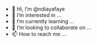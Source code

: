 - 👋 Hi, I’m @ndiayafaye
- 👀 I’m interested in ...
- 🌱 I’m currently learning ...
- 💞️ I’m looking to collaborate on ...
- 📫 How to reach me ...

<!---
ndiayafaye/ndiayafaye is a ✨ special ✨ repository because its `README.md` (this file) appears on your GitHub profile.
You can click the Preview link to take a look at your changes.
--->
